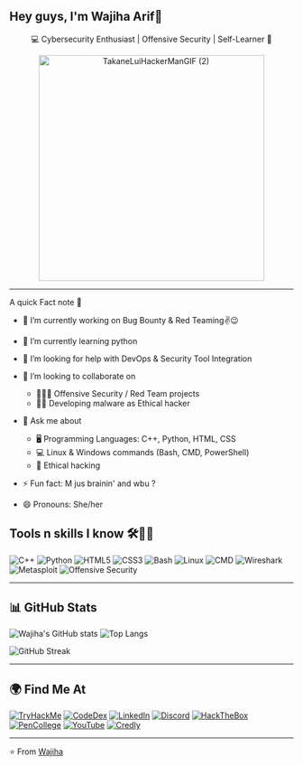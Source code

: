 ##  Hey guys, I'm Wajiha Arif👋


<div align="center">
  
💻 Cybersecurity Enthusiast | Offensive Security | Self-Learner 🚀  

<img src="https://github.com/user-attachments/assets/6f19bc2d-d83a-4700-bff9-274ef170fd19" alt="TakaneLuiHackerManGIF (2)" width="400"/>

</div>

---
A quick Fact note 💫

- 🔭 I’m currently working on Bug Bounty & Red Teaming✌😉 

- 🌱 I’m currently learning python

- 🤔 I’m looking for help with DevOps & Security Tool Integration 

- 👯 I’m looking to collaborate on

  - 👩🏻‍💻 Offensive Security / Red Team projects
  - ✌🏻 Developing malware as Ethical hacker

- 💬 Ask me about

  - 🖥 Programming Languages: C++, Python, HTML, CSS
  - 💻 Linux & Windows commands (Bash, CMD, PowerShell)
  - 🔐 Ethical hacking

- ⚡ Fun fact: M jus brainin' and wbu ?

- 😄 Pronouns: She/her 


## Tools n skills I know 🛠✌🏻

![C++](https://img.shields.io/badge/C++-00599C?style=for-the-badge&logo=cplusplus&logoColor=white)  ![Python](https://img.shields.io/badge/Python-14354C?style=for-the-badge&logo=python&logoColor=white)   ![HTML5](https://img.shields.io/badge/HTML5-E34F26?style=for-the-badge&logo=html5&logoColor=white)   ![CSS3](https://img.shields.io/badge/CSS3-1572B6?style=for-the-badge&logo=css3&logoColor=white)   ![Bash](https://img.shields.io/badge/Bash-4EAA25?style=for-the-badge&logo=gnu-bash&logoColor=white)   ![Linux](https://img.shields.io/badge/Linux-FCC624?style=for-the-badge&logo=linux&logoColor=black)   ![CMD](https://img.shields.io/badge/CMD-0078D6?style=for-the-badge&logo=windows&logoColor=white)   ![Wireshark](https://img.shields.io/badge/Wireshark-1679A7?style=for-the-badge&logo=wireshark&logoColor=white)   ![Metasploit](https://img.shields.io/badge/Metasploit-FF5722?style=for-the-badge&logo=metasploit&logoColor=white)   ![Offensive Security](https://img.shields.io/badge/Offensive_Security-000000?style=for-the-badge&logo=security&logoColor=white)  


---

## 📊 GitHub Stats  

![Wajiha's GitHub stats](https://github-readme-stats.vercel.app/api?username=Crypto-Void787&show_icons=true&theme=radical) ![Top Langs](https://github-readme-stats.vercel.app/api/top-langs/?username=Crypto-Void787&layout=compact&theme=radical)  

![GitHub Streak](https://streak-stats.demolab.com?user=Crypto-Void787&theme=radical)  

---

## 🌍 Find Me At  

[![TryHackMe](https://img.shields.io/badge/TryHackMe-FF9900?style=for-the-badge&logo=tryhackme&logoColor=white)](https://tryhackme.com/p/hackrgirl) [![CodeDex](https://img.shields.io/badge/CodeDex-0099FF?style=for-the-badge&logo=codepen&logoColor=white)](https://www.codedex.io/@baddii) [![LinkedIn](https://img.shields.io/badge/LinkedIn-0077B5?style=for-the-badge&logo=linkedin&logoColor=white)](https://www.linkedin.com/in/wajiha-arif/) [![Discord](https://img.shields.io/badge/Discord-7289DA?style=for-the-badge&logo=discord&logoColor=white)](https://discord.com/users/Bit_Baddiee) [![HackTheBox](https://img.shields.io/badge/HackTheBox-6AC259?style=for-the-badge&logo=hackthebox&logoColor=white)](https://www.hackthebox.eu/home/users/profile/Baddii) [![PenCollege](https://img.shields.io/badge/PenCollege-FF5733?style=for-the-badge&logo=education&logoColor=white)](https://pw.college/users/PwnBaddie.exe) [![YouTube](https://img.shields.io/badge/YouTube-FF0000?style=for-the-badge&logo=youtube&logoColor=white)](https://www.youtube.com/@Zeroday_overload) [![Credly](https://img.shields.io/badge/Credly-3B99FC?style=for-the-badge&logo=credly&logoColor=white)](https://www.credly.com/users/wajiha-arif787)


---

⭐️ From [Wajiha](https://github.com/Crypto-Void787)  
